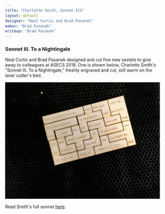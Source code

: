 ```yaml
---
title: "Charlotte Smith, Sonnet III"
layout: default
designer: "Neal Curtis and Brad Pasanek"
maker: "Brad Pasanek"
writeup: "Brad Pasanek"
---
```


### Sonnet III. To a Nightingale

Neal Curtis and Brad Pasanek designed and cut five new sestets to give away to colleagues at ASECS 2018. One is shown below, Charlotte Smith's "Sonnet III. To a Nightingale," freshly engraved and cut, still warm on the laser cutter's bed.

![Sestet, To a Nightingale](../images/smith-nightingale.jpg)

Read Smith's full sonnet [here](https://quod.lib.umich.edu/e/evans/N22357.0001.001/1:10.3?rgn=div2;view=fulltext).
